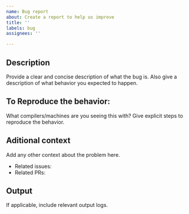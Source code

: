 ```yaml
---
name: Bug report
about: Create a report to help us improve
title: ''
labels: bug
assignees: ''

---
```


## Description
Provide a clear and concise description of what the bug is.
Also give a description of what behavior you expected to happen.


## To Reproduce the behavior:
What compilers/machines are you seeing this with?
Give explicit steps to reproduce the behavior.


## Aditional context
Add any other context about the problem here.
- Related issues:
- Related PRs:


## Output
If applicable, include relevant output logs.
